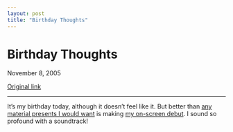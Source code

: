 ```yaml
---
layout: post
title: "Birthday Thoughts"
---
```

Birthday Thoughts
=================

November 8, 2005

[Original link](http://www.aaronsw.com/weblog/birthdaythoughts)

* * * * *

It’s my birthday today, although it doesn’t feel like it. But better
than [any material presents I would
want](http://www.aaronsw.com/weblog/wishlist) is making [my on-screen
debut](http://www.projectaardvark.com/movie/). I sound so profound with
a soundtrack!
